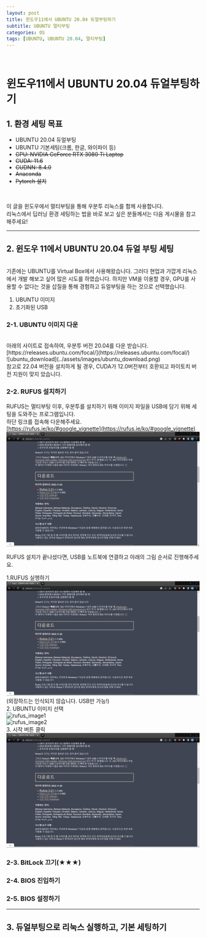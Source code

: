 ```yaml
---
layout: post
title: 윈도우11에서 UBUNTU 20.04 듀얼부팅하기
subtitle: UBUNTU 멀티부팅
categories: OS
tags: [UBUNTU, UBUNTU 20.04, 멀티부팅]
---
```

<br>

# 윈도우11에서 UBUNTU 20.04 듀얼부팅하기


## 1. 환경 세팅 목표

- UBUNTU 20.04 듀얼부팅
- UBUNTU 기본세팅(크롬, 한글, 와이파이 등)
- ~~GPU: NVIDIA GeForce RTX 3080 Ti Laptop~~
- ~~CUDA: 11.6~~
- ~~CUDNN: 8.4.0~~
- ~~Anaconda~~
- ~~Pytorch 설치~~
<br>

이 글을 윈도우에서 멀티부팅을 통해 우분투 리눅스를 함께 사용합니다.<br>
리눅스에서 딥러닝 환경 세팅하는 법을 바로 보고 싶은 분들께서는 다음 게시물을 참고해주세요!

---

## 2. 윈도우 11에서 UBUNTU 20.04 듀얼 부팅 세팅

<br>
기존에는 UBUNTU를 Virtual Box에서 사용해왔습니다. 그러다 현업과 가깝게 리눅스에서 개발 해보고 싶어 많은 시도를 하였습니다. 하지만 VM을 이용할 경우, GPU를 사용할 수 없다는 것을 삽질을 통해 경험하고 듀얼부팅을 하는 것으로 선택했습니다.

1. UBUNTU 이미지<br>
2. 초기화된 USB

### 2-1. UBUNTU 이미지 다운

<br>
아래의 사이트로 접속하여, 우분투 버전 20.04를 다운 받습니다.<br>
[https://releases.ubuntu.com/focal/](https://releases.ubuntu.com/focal/)<br>
![ubuntu_download](../assets/images/ubuntu_download.png)<br>
참고로 22.04 버전을 설치하게 될 경우, CUDA가 12.0버전부터 호환되고 파이토치 버전 지원이 맞지 았습니다.<br>

### 2-2. RUFUS 설치하기

RUFUS는 멀티부팅 이후, 우분투를 설치하기 위해 이미지 파일을 USB에 담기 위해 세팅을 도와주는 프로그램입니다.<br>
하단 링크를 접속해 다운해주세요.<br>
[https://rufus.ie/ko/#google_vignette](https://rufus.ie/ko/#google_vignette)<br>
![rufus_download](../assets/images/Rufus_download.png)<br>

RUFUS 설치가 끝나셨다면, USB를 노트북에 연결하고 아래의 그림 순서로 진행해주세요.
<br>

1.RUFUS 실행하기<br>
![rufus_download](../assets/images/Rufus_download.png)<br>
(외장하드는 인식되지 않습니다. USB만 가능!)
<br>
2. UBUNTU 이미지 선택<br>
![rufus_image1](../assets/images/rufus_image1.png)<br>
![rufus_image2](../assets/images/rufus_image.png)<br>
3. 시작 버튼 클릭<br>
![rufus_download](../assets/images/Rufus_download.png)<br>


### 2-3. BitLock 끄기(★★★)



### 2-4. BIOS 진입하기



### 2-5. BIOS 설정하기



---

## 3. 듀얼부팅으로 리눅스 실행하고, 기본 세팅하기
